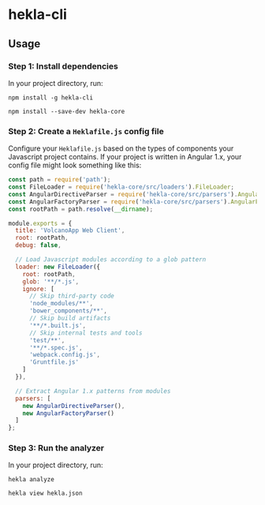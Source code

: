 # hekla-cli

## Usage

### Step 1: Install dependencies

In your project directory, run:

```
npm install -g hekla-cli

npm install --save-dev hekla-core
```

### Step 2: Create a `Heklafile.js` config file

Configure your `Heklafile.js` based on the types of components your Javascript project contains. If your project is written in Angular 1.x, your config file might look something like this:

```js
const path = require('path');
const FileLoader = require('hekla-core/src/loaders').FileLoader;
const AngularDirectiveParser = require('hekla-core/src/parsers').AngularDirectiveParser;
const AngularFactoryParser = require('hekla-core/src/parsers').AngularFactoryParser;
const rootPath = path.resolve(__dirname);

module.exports = {
  title: 'VolcanoApp Web Client',
  root: rootPath,
  debug: false,

  // Load Javascript modules according to a glob pattern
  loader: new FileLoader({
    root: rootPath,
    glob: '**/*.js',
    ignore: [
      // Skip third-party code
      'node_modules/**',
      'bower_components/**',
      // Skip build artifacts
      '**/*.built.js',
      // Skip internal tests and tools
      'test/**',
      '**/*.spec.js',
      'webpack.config.js',
      'Gruntfile.js'
    ]
  }),

  // Extract Angular 1.x patterns from modules
  parsers: [
    new AngularDirectiveParser(),
    new AngularFactoryParser()
  ]
};
```

### Step 3: Run the analyzer

In your project directory, run:

```
hekla analyze

hekla view hekla.json
```
